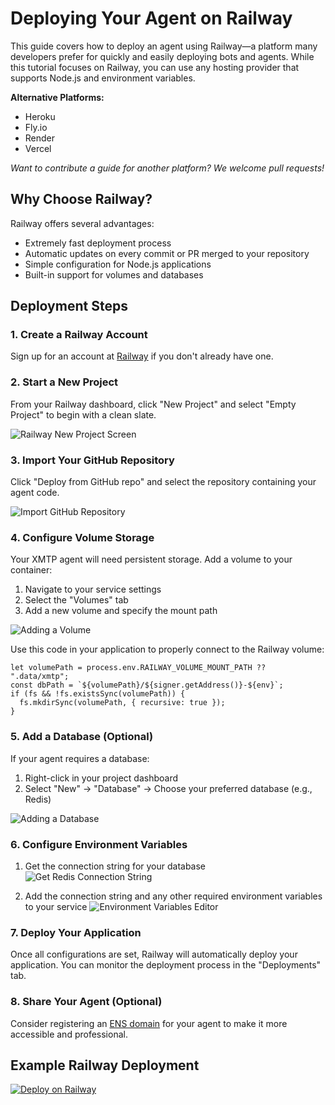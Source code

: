 # Deploying Your Agent on Railway

This guide covers how to deploy an agent using Railway—a platform many developers prefer for quickly and easily deploying bots and agents. While this tutorial focuses on Railway, you can use any hosting provider that supports Node.js and environment variables.

**Alternative Platforms:**

- Heroku
- Fly.io
- Render
- Vercel

_Want to contribute a guide for another platform? We welcome pull requests!_

## Why Choose Railway?

Railway offers several advantages:

- Extremely fast deployment process
- Automatic updates on every commit or PR merged to your repository
- Simple configuration for Node.js applications
- Built-in support for volumes and databases

## Deployment Steps

### 1. Create a Railway Account

Sign up for an account at [Railway](https://railway.app/) if you don't already have one.

### 2. Start a New Project

From your Railway dashboard, click "New Project" and select "Empty Project" to begin with a clean slate.

![Railway New Project Screen](https://github.com/user-attachments/assets/42016550-0ab5-4c6b-a644-39d27746916f)

### 3. Import Your GitHub Repository

Click "Deploy from GitHub repo" and select the repository containing your agent code.

![Import GitHub Repository](https://github.com/user-attachments/assets/88305e11-0e8a-4a92-9bbf-d9fece23b42f)

### 4. Configure Volume Storage

Your XMTP agent will need persistent storage. Add a volume to your container:

1. Navigate to your service settings
2. Select the "Volumes" tab
3. Add a new volume and specify the mount path

![Adding a Volume](https://github.com/user-attachments/assets/85c45d1b-ee5b-469a-9c57-6e4a71c8bb92)

Use this code in your application to properly connect to the Railway volume:

```tsx
let volumePath = process.env.RAILWAY_VOLUME_MOUNT_PATH ?? ".data/xmtp";
const dbPath = `${volumePath}/${signer.getAddress()}-${env}`;
if (fs && !fs.existsSync(volumePath)) {
  fs.mkdirSync(volumePath, { recursive: true });
}
```

### 5. Add a Database (Optional)

If your agent requires a database:

1. Right-click in your project dashboard
2. Select "New" → "Database" → Choose your preferred database (e.g., Redis)

![Adding a Database](https://github.com/user-attachments/assets/2ec83212-9b6b-45e8-b161-d58d554771d1)

### 6. Configure Environment Variables

1. Get the connection string for your database
   ![Get Redis Connection String](https://github.com/user-attachments/assets/0fbebe34-e09f-4bf7-bc8b-b43cbc2b7762)

2. Add the connection string and any other required environment variables to your service
   ![Environment Variables Editor](https://github.com/user-attachments/assets/4393b179-227e-4c7c-8313-165f191356ff)

### 7. Deploy Your Application

Once all configurations are set, Railway will automatically deploy your application. You can monitor the deployment process in the "Deployments" tab.

### 8. Share Your Agent (Optional)

Consider registering an [ENS domain](https://ens.domains/) for your agent to make it more accessible and professional.

## Example Railway Deployment

[![Deploy on Railway](https://railway.com/button.svg)](https://railway.com/template/UCyz5b)
